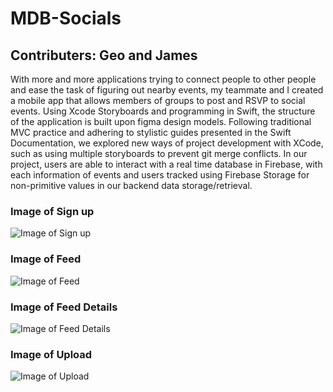 # MDB-Socials

## Contributers: Geo and James

With more and more applications trying to connect people to other people and ease the task of figuring out nearby events, my teammate and I created a mobile app that allows members of groups to post and RSVP to social events. Using Xcode Storyboards and programming in Swift, the structure of the application is built upon figma design models. Following traditional MVC practice and adhering to stylistic guides presented in the Swift Documentation, we explored new ways of project development with XCode, such as using multiple storyboards to prevent git merge conflicts. In our project, users are able to interact with a real time database in Firebase, with each information of events and users tracked using Firebase Storage for non-primitive values in our backend data storage/retrieval. 


### Image of Sign up
![Image of Sign up](https://github.com/jameswsj10/MDB-Socials/blob/master/images/signin.png)

### Image of Feed
![Image of Feed](https://github.com/jameswsj10/MDB-Socials/blob/master/images/feed.png)

### Image of Feed Details
![Image of Feed Details](https://github.com/jameswsj10/MDB-Socials/blob/master/images/details.png)

### Image of Upload
![Image of Upload](https://github.com/jameswsj10/MDB-Socials/blob/master/images/upload.png)
